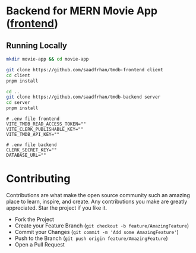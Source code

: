 # Backend for MERN Movie App ([frontend](https://github.com/saadfrhan/tmdb-frontend))

## Running Locally

```bash
mkdir movie-app && cd movie-app

git clone https://github.com/saadfrhan/tmdb-frontend client
cd client
pnpm install

cd ..
git clone https://github.com/saadfrhan/tmdb-backend server
cd server
pnpm install
```

```
# .env file frontend
VITE_TMDB_READ_ACCESS_TOKEN=""
VITE_CLERK_PUBLISHABLE_KEY=""
VITE_TMDB_API_KEY=""

# .env file backend
CLERK_SECRET_KEY=""
DATABASE_URL=""
```

# Contributing

Contributions are what make the open source community such an amazing place to learn, inspire, and create. Any contributions you make are greatly appreciated. Star the project if you like it.

- Fork the Project
- Create your Feature Branch (`git checkout -b feature/AmazingFeature`)
- Commit your Changes (`git commit -m 'Add some AmazingFeature'`)
- Push to the Branch (`git push origin feature/AmazingFeature`)
- Open a Pull Request
